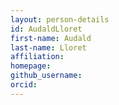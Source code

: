 ```yaml
---
layout: person-details
id: AudaldLloret
first-name: Audald
last-name: Lloret
affiliation: 
homepage:
github_username:
orcid:
---
```

